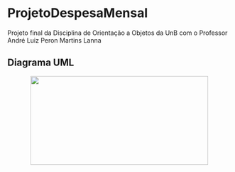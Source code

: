 # ProjetoDespesaMensal
Projeto final da Disciplina de Orientação a Objetos da UnB com o Professor André Luiz Peron Martins Lanna

## Diagrama UML

<p align="center">
  <img width="400" height="200" src="https://raw.githubusercontent.com/Maiconrq/ProjetoDespesaMensal/main/Diagram/Classe%20UML.png">
</p>
